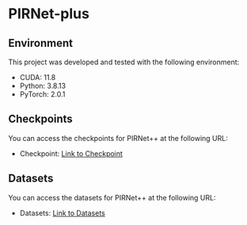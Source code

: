 # PIRNet-plus

## Environment

This project was developed and tested with the following environment:

- CUDA: 11.8
- Python: 3.8.13
- PyTorch: 2.0.1

## Checkpoints

You can access the checkpoints for PIRNet++ at the following URL:
- Checkpoint: [Link to Checkpoint](https://drive.google.com/drive/folders/1mbcB_SVK3beaxeRQYXtkHuwEQ4IT_OMX?usp=sharing)

## Datasets

You can access the datasets for PIRNet++ at the following URL:
- Datasets: [Link to Datasets](https://drive.google.com/drive/folders/1xmY6J-QJsseygOkwcd3lqDCMDI4jFMp0?usp=drive_link)
